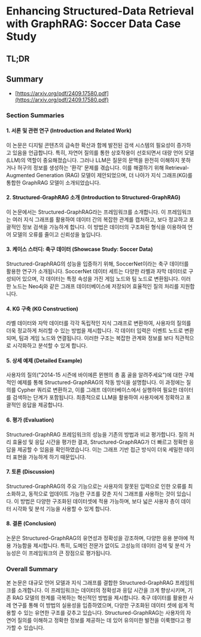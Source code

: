 # Enhancing Structured-Data Retrieval with GraphRAG: Soccer Data Case Study
## TL;DR
## Summary
- [https://arxiv.org/pdf/2409.17580.pdf](https://arxiv.org/pdf/2409.17580.pdf)

### Section Summaries

#### 1. 서론 및 관련 연구 (Introduction and Related Work)
이 논문은 디지털 콘텐츠의 급속한 확산과 함께 발전된 검색 시스템의 필요성이 증가하고 있음을 언급합니다. 특히, 자연어 질의를 통한 상호작용이 선호되면서 대량 언어 모델(LLM)의 역할이 중요해졌습니다. 그러나 LLM은 질문의 문맥을 완전히 이해하지 못하거나 허구의 정보를 생성하는 '환각' 문제를 겪습니다. 이를 해결하기 위해 Retrieval-Augmented Generation (RAG) 모델이 제안되었으며, 더 나아가 지식 그래프(KG)를 통합한 GraphRAG 모델이 소개되었습니다.

#### 2. Structured-GraphRAG 소개 (Introduction to Structured-GraphRAG)
이 논문에서는 Structured-GraphRAG라는 프레임워크를 소개합니다. 이 프레임워크는 여러 지식 그래프를 활용하여 데이터 간의 복잡한 관계를 캡처하고, 보다 정교하고 포괄적인 정보 검색을 가능하게 합니다. 이 방법은 데이터의 구조화된 형식을 이용하여 언어 모델의 오류를 줄이고 신뢰성을 높입니다.

#### 3. 케이스 스터디: 축구 데이터 (Showcase Study: Soccer Data)
Structured-GraphRAG의 성능을 입증하기 위해, SoccerNet이라는 축구 데이터를 활용한 연구가 소개됩니다. SoccerNet 데이터 세트는 다양한 라벨과 자막 데이터로 구성되어 있으며, 각 데이터는 특정 속성을 가진 게임 노드와 팀 노드로 변환됩니다. 이러한 노드는 Neo4j와 같은 그래프 데이터베이스에 저장되어 효율적인 질의 처리를 지원합니다.

#### 4. KG 구축 (KG Construction)
라벨 데이터와 자막 데이터를 각각 독립적인 지식 그래프로 변환하여, 사용자의 질의를 더욱 정교하게 처리할 수 있는 방법을 제시합니다. 각 데이터 입력은 이벤트 노드로 변환되며, 팀과 게임 노드와 연결됩니다. 이러한 구조는 복잡한 관계와 정보를 보다 직관적으로 시각화하고 분석할 수 있게 합니다.

#### 5. 상세 예제 (Detailed Example)
사용자의 질의("2014-15 시즌에 바이에른 뮌헨의 총 홈 골을 알려주세요")에 대한 구체적인 예제를 통해 Structured-GraphRAG의 작동 방식을 설명합니다. 이 과정에는 질의를 Cypher 쿼리로 변환하고, 이를 그래프 데이터베이스에서 실행하여 필요한 데이터를 검색하는 단계가 포함됩니다. 최종적으로 LLM을 활용하여 사용자에게 정확하고 포괄적인 응답을 제공합니다.

#### 6. 평가 (Evaluation)
Structured-GraphRAG 프레임워크의 성능을 기존의 방법과 비교 평가합니다. 질의 처리 효율성 및 응답 시간을 평가한 결과, Structured-GraphRAG가 더 빠르고 정확한 응답을 제공할 수 있음을 확인하였습니다. 이는 그래프 기반 접근 방식이 더욱 세밀한 데이터 표현을 가능하게 하기 때문입니다.

#### 7. 토론 (Discussion)
Structured-GraphRAG의 주요 기능으로는 사용자의 잘못된 입력으로 인한 오류를 최소화하고, 동적으로 업데이트 가능한 구조를 갖춘 지식 그래프를 사용하는 것이 있습니다. 이 방법은 다양한 구조화된 데이터셋에 적용 가능하며, 보다 넓은 사용자 층이 데이터 시각화 및 분석 기능을 사용할 수 있게 합니다.

#### 8. 결론 (Conclusion)
논문은 Structured-GraphRAG의 유연성과 정확성을 강조하며, 다양한 응용 분야에 적용 가능함을 제시합니다. 특히, 도메인 전문가 없이도 고성능의 데이터 검색 및 분석 가능성은 이 프레임워크의 큰 장점으로 평가됩니다.

### Overall Summary
본 논문은 대규모 언어 모델과 지식 그래프를 결합한 Structured-GraphRAG 프레임워크를 소개합니다. 이 프레임워크는 데이터의 정확성과 응답 시간을 크게 향상시키며, 기존 RAG 모델의 한계를 극복하는 혁신적인 방법을 제시합니다. 축구 데이터를 활용한 사례 연구를 통해 이 방법의 실용성을 입증하였으며, 다양한 구조화된 데이터 셋에 쉽게 적용할 수 있는 유연한 구조를 갖추고 있습니다. Structured-GraphRAG는 사용자의 자연어 질의를 이해하고 정확한 정보를 제공하는 데 있어 유의미한 발전을 이룩했다고 평가할 수 있습니다.